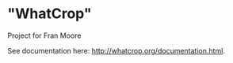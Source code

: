 "WhatCrop"
========

Project for Fran Moore

See documentation here: http://whatcrop.org/documentation.html.
